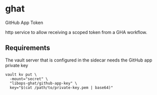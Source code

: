 # ghat

GitHub App Token

http service to allow receiving a scoped token from a GHA workflow.

## Requirements

The vault server that is configured in the sidecar needs the GitHub app private key

```
vault kv put \
  -mount="secret" \
  "libops-ghat/github-app-key" \
  key="$(cat /path/to/private-key.pem | base64)"
```
